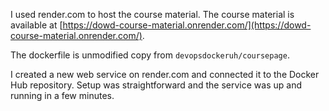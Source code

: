 I used render.com to host the course material. The course material is available at [https://dowd-course-material.onrender.com/](https://dowd-course-material.onrender.com/).

The dockerfile is unmodified copy from `devopsdockeruh/coursepage`.

I created a new web service on render.com and connected it to the Docker Hub repository. Setup was straightforward and the service was up and running in a few minutes.
